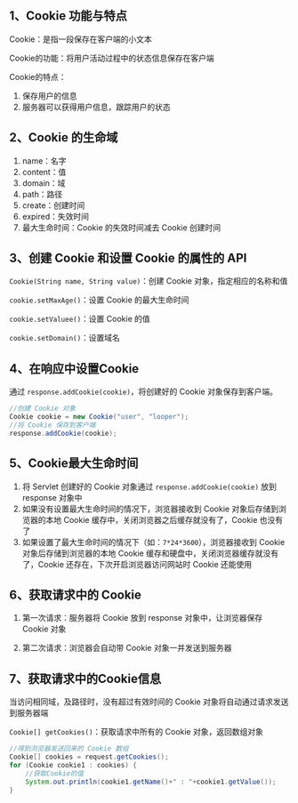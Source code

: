 ## 1、Cookie 功能与特点

Cookie：是指一段保存在客户端的小文本

Cookie的功能：将用户活动过程中的状态信息保存在客户端

Cookie的特点：

1. 保存用户的信息
2. 服务器可以获得用户信息，跟踪用户的状态



## 2、Cookie 的生命域

1. name：名字
2. content：值
3. domain：域
4. path：路径
5. create：创建时间
6. expired：失效时间
7. 最大生命时间：Cookie 的失效时间减去 Cookie 创建时间





## 3、创建 Cookie 和设置 Cookie 的属性的 API

`Cookie(String name, String value)`：创建 Cookie 对象，指定相应的名称和值

`cookie.setMaxAge()`：设置 Cookie 的最大生命时间

`cookie.setValuee()`：设置 Cookie 的值

`cookie.setDomain()`：设置域名



## 4、在响应中设置Cookie

通过 `response.addCookie(cookie)`，将创建好的 Cookie 对象保存到客户端。

~~~java
//创建 Cookie 对象
Cookie cookie = new Cookie("user", "looper");
//将 Cookie 保存到客户端
response.addCookie(cookie);
~~~



## 5、Cookie最大生命时间

1. 将 Servlet 创建好的 Cookie 对象通过 `response.addCookie(cookie)` 放到 response 对象中
2. 如果没有设置最大生命时间的情况下，浏览器接收到 Cookie 对象后存储到浏览器的本地 Cookie 缓存中，关闭浏览器之后缓存就没有了，Cookie 也没有了
3. 如果设置了最大生命时间的情况下（如：`7*24*3600`），浏览器接收到 Cookie 对象后存储到浏览器的本地 Cookie 缓存和硬盘中，关闭浏览器缓存就没有了，Cookie 还存在，下次开启浏览器访问网站时 Cookie 还能使用



## 6、获取请求中的 Cookie

1. 第一次请求：服务器将 Cookie 放到 response 对象中，让浏览器保存 Cookie 对象



2. 第二次请求：浏览器会自动带 Cookie 对象一并发送到服务器



## 7、获取请求中的Cookie信息

当访问相同域，及路径时，没有超过有效时间的 Cookie 对象将自动通过请求发送到服务器端

`Cookie[] getCookies()`：获取请求中所有的 Cookie 对象，返回数组对象

~~~java
//得到浏览器发送回来的 Cookie 数组
Cookie[] cookies = request.getCookies();
for (Cookie cookie1 : cookies) {
    //获取Cookie的值
	System.out.println(cookie1.getName()+" : "+cookie1.getValue());
}
~~~

